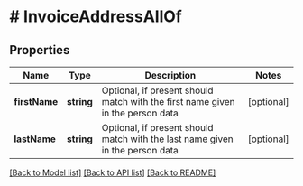 # # InvoiceAddressAllOf

## Properties

Name | Type | Description | Notes
------------ | ------------- | ------------- | -------------
**firstName** | **string** | Optional, if present should match with the first name given in the person data | [optional]
**lastName** | **string** | Optional, if present should match with the last name given in the person data | [optional]

[[Back to Model list]](../../README.md#models) [[Back to API list]](../../README.md#endpoints) [[Back to README]](../../README.md)
